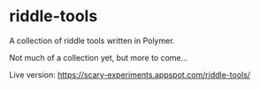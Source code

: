 riddle-tools
============

A collection of riddle tools written in Polymer.

Not much of a collection yet, but more to come...

Live version: https://scary-experiments.appspot.com/riddle-tools/
